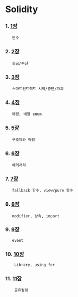 # Solidity

### 1. [1장](https://github.com/kps990515/Solidity/tree/master/1장)
       변수

### 2. [2장](https://github.com/kps990515/Solidity/tree/master/2장)
       송금/수신

### 3. [3장](https://github.com/kps990515/Solidity/tree/master/3장)
       스마트컨트랙트 시작/중단/파괴

### 4. [4장](https://github.com/kps990515/Solidity/tree/master/4장)
       매핑, 배열 enum

### 5. [5장](https://github.com/kps990515/Solidity/tree/master/5장)
       구조체와 매핑

### 6. [6장](https://github.com/kps990515/Solidity/tree/master/6장)
       예외처리

### 7. [7장](https://github.com/kps990515/Solidity/tree/master/7장)
       fallback 함수, view/pure 함수

### 8. [8장](https://github.com/kps990515/Solidity/tree/master/8장)
       modifier, 상속, import

### 9. [9장](https://github.com/kps990515/Solidity/tree/master/9장)
       event

### 10. [10장](https://github.com/kps990515/Solidity/tree/master/10장)
        Library, using for

### 11. [11장](https://github.com/kps990515/Solidity/tree/master/11장)
        공유월렛